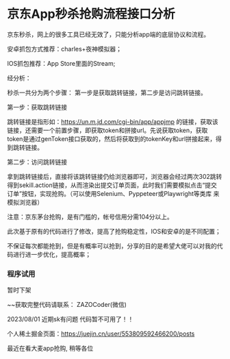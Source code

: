 # 京东App秒杀抢购流程接口分析

京东秒杀，网上的很多工具已经无效了，只能分析app端的底层协议和流程。

安卓抓包方式推荐：charles+夜神模拟器；

IOS抓包推荐：App Store里面的Stream;

经分析：

秒杀一共分为两个步骤： 第一步是获取跳转链接，第二步是访问跳转链接。

第一步：获取跳转链接

跳转链接是指形如：https://un.m.jd.com/cgi-bin/app/appjmp 的链接，获取该链接，还需要一个前置步骤，即获取token和拼接url。先说获取token，获取token是通过genToken接口获取的，然后将获取到的tokenKey和url拼接起来，得到跳转链接。

第二步：访问跳转链接

拿到跳转链接后，直接将该跳转链接仍给浏览器即可，浏览器会经过两次302跳转得到sekill.action链接，从而渲染出提交订单页面，此时我们需要模拟点击“提交订单”按钮，实现抢购。（可以使用Selenium、Pyppeteer或Playwright等类库 来模拟浏览器）


注意：京东茅台抢购，是有门槛的，帐号信用分需104分以上。

此次基于原有的代码进行了修改，提高了抢购稳定性，IOS和安卓的是不同配置；

不保证每次都能抢到，但是有概率可以抢到，分享的目的是希望大佬可以对我的代码进行进一步优化，提高概率；

### 程序试用

暂时下架


~~获取完整代码请联系： ZAZOCoder(微信) 

2023/08/01 近期sk有问题  代码暂不可用了！！

个人稀土掘金页面：https://juejin.cn/user/553809592466200/posts

最近在看大麦app抢购, 稍等各位

